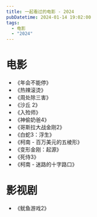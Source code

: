 ```yaml
---
title: 一起看过的电影 - 2024
pubDatetime: 2024-01-14 19:02:00
tags:
  - 电影
  - "2024"
---
```


# 电影

- 《年会不能停》
- 《热辣滚烫》
- 《周处除三害》
- 《沙丘 2》
- 《入殓师》
- 《神偷奶爸4》
- 《哥斯拉大战金刚2》
- 《白蛇3：浮生》
- 《柯南 - 百万美元的五棱形》
- 《变形金刚：起源》
- 《死侍3》
- 《柯南 - 迷路的十字路口》


# 影视剧

- 《鱿鱼游戏2》
